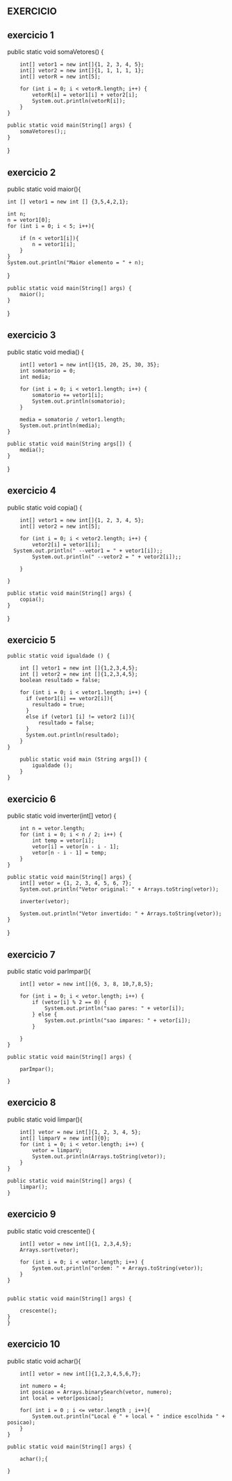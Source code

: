 ﻿## EXERCICIO
## exercicio 1
  public static void somaVetores() {

        int[] vetor1 = new int[]{1, 2, 3, 4, 5};
        int[] vetor2 = new int[]{1, 1, 1, 1, 1};
        int[] vetorR = new int[5];

        for (int i = 0; i < vetorR.length; i++) {
            vetorR[i] = vetor1[i] + vetor2[i];
            System.out.println(vetorR[i]);
        }
    }

    public static void main(String[] args) {
        somaVetores();;
    }
}

## exercicio 2
public static void maior(){

    int [] vetor1 = new int [] {3,5,4,2,1};
    
    int n; 
    n = vetor1[0];
    for (int i = 0; i < 5; i++){
        
        if (n < vetor1[i]){
            n = vetor1[i];
        }
    }
    System.out.println("Maior elemento = " + n);
}

    public static void main(String[] args) {
        maior();
    }
    
}

## exercicio 3
public static void media() {

        int[] vetor1 = new int[]{15, 20, 25, 30, 35};
        int somatorio = 0;
        int media;

        for (int i = 0; i < vetor1.length; i++) {
            somatorio += vetor1[i];
            System.out.println(somatorio);
        }

        media = somatorio / vetor1.length;
        System.out.println(media);
    }

    public static void main(String args[]) {
        media();
    }
}

## exercicio 4
  public static void copia() {

        int[] vetor1 = new int[]{1, 2, 3, 4, 5};
        int[] vetor2 = new int[5];

        for (int i = 0; i < vetor2.length; i++) {
            vetor2[i] = vetor1[i];
      System.out.println(" --vetor1 = " + vetor1[i]);;
            System.out.println(" --vetor2 = " + vetor2[i]);;

        }

    }

    public static void main(String[] args) {
        copia();
    }

}

## exercicio 5
    public static void igualdade () {
        
        int [] vetor1 = new int []{1,2,3,4,5};
        int [] vetor2 = new int []{1,2,3,4,5};
        boolean resultado = false;

        for (int i = 0; i < vetor1.length; i++) {        
          if (vetor1[i] == vetor2[i]){
            resultado = true;
          }
          else if (vetor1 [i] != vetor2 [i]){
              resultado = false;
          }
          System.out.println(resultado);
        }
    }
    
        public static void main (String args[]) {
            igualdade ();
        }
    }

## exercicio 6
  public static void inverter(int[] vetor) {

        int n = vetor.length;
        for (int i = 0; i < n / 2; i++) {
            int temp = vetor[i];
            vetor[i] = vetor[n - i - 1];
            vetor[n - i - 1] = temp;
        }
    }

    public static void main(String[] args) {
        int[] vetor = {1, 2, 3, 4, 5, 6, 7};
        System.out.println("Vetor original: " + Arrays.toString(vetor));
        
        inverter(vetor);
        
        System.out.println("Vetor invertido: " + Arrays.toString(vetor));
    }
}

## exercicio 7
public static void parImpar(){

        int[] vetor = new int[]{6, 3, 8, 10,7,8,5};
        
        for (int i = 0; i < vetor.length; i++) {
            if (vetor[i] % 2 == 0) {
                System.out.println("sao pares: " + vetor[i]);
            } else {
                System.out.println("sao impares: " + vetor[i]);
            }

        }
    }

    public static void main(String[] args) {
        
        parImpar();
      
    }

## exercicio 8
 public static void limpar(){

        int[] vetor = new int[]{1, 2, 3, 4, 5};
        int[] limparV = new int[]{0};
        for (int i = 0; i < vetor.length; i++) {
            vetor = limparV;
            System.out.println(Arrays.toString(vetor));
        }
    }
    
    public static void main(String[] args) {
        limpar();
    }
    
## exercicio 9
 public static void crescente() {

        int[] vetor = new int[]{1, 2,3,4,5};
        Arrays.sort(vetor);

        for (int i = 0; i < vetor.length; i++) {
            System.out.println("ordem: " + Arrays.toString(vetor));
        }
    }


    public static void main(String[] args) {
        
        crescente();  
    }   
    }

## exercicio 10
  public static void achar(){
    
        int[] vetor = new int[]{1,2,3,4,5,6,7};
        
        int numero = 4;
        int posicao = Arrays.binarySearch(vetor, numero);
        int local = vetor[posicao];
        
        for( int i = 0 ; i <= vetor.length ; i++){
            System.out.println("Local é " + local + " indice escolhida " + posicao);
        }
    }

    public static void main(String[] args) {
        
        achar();{
        
    }
